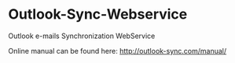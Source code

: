 Outlook-Sync-Webservice
=======================

Outlook e-mails Synchronization WebService

Online manual can be found here: http://outlook-sync.com/manual/
